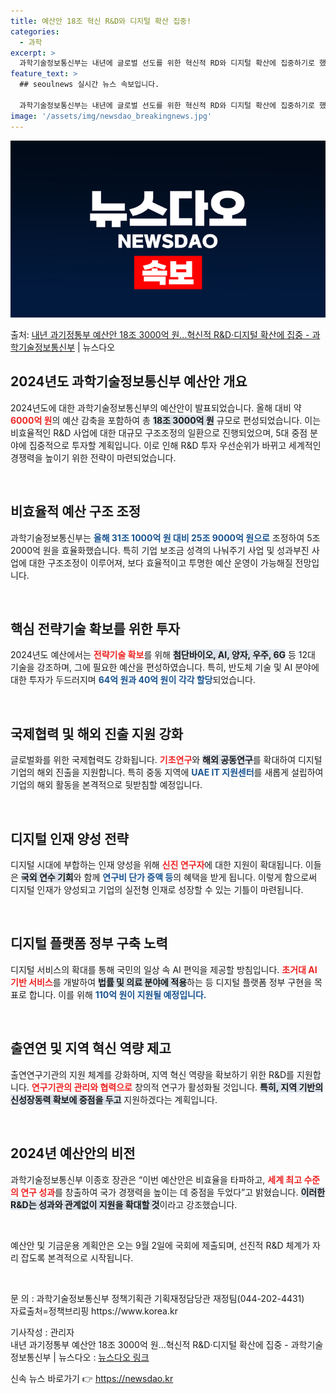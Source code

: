 ```yaml
---
title: 예산안 18조 혁신 R&D와 디지털 확산 집중!
categories:
  - 과학
excerpt: >
  과학기술정보통신부는 내년에 글로벌 선도를 위한 혁신적 RD와 디지털 확산에 집중하기로 했다. 이에 세계 초일…
feature_text: >
  ## seoulnews 실시간 뉴스 속보입니다.

  과학기술정보통신부는 내년에 글로벌 선도를 위한 혁신적 RD와 디지털 확산에 집중하기로 했다. 이에 세계 초일…
image: '/assets/img/newsdao_breakingnews.jpg'
---
```


![뉴스다오 속보](/assets/img/newsdao_breakingnews.jpg)

<p>출처: <a href="https://newsdao.kr/1759" rel="dofollow">내년 과기정통부 예산안 18조 3000억 원…혁신적 R&D·디지털 확산에 집중 - 과학기술정보통신부</a> | 뉴스다오</p>

<h2 data-ke-size="size26">2024년도 과학기술정보통신부 예산안 개요</h2>
<p data-ke-size="size16">2024년도에 대한 과학기술정보통신부의 예산안이 발표되었습니다. 올해 대비 약 <b><span style="color: #ee2323;">6000억 원</span></b>의 예산 감축을 포함하여 총 <b><span style="background-color: #21538527;">18조 3000억 원</span></b> 규모로 편성되었습니다. 이는 비효율적인 R&D 사업에 대한 대규모 구조조정의 일환으로 진행되었으며, 5대 중점 분야에 집중적으로 투자할 계획입니다. 이로 인해 R&D 투자 우선순위가 바뀌고 세계적인 경쟁력을 높이기 위한 전략이 마련되었습니다.</p>

<p data-ke-size="size16">&nbsp;</p>

<h2 data-ke-size="size26">비효율적 예산 구조 조정</h2>
<p data-ke-size="size16">과학기술정보통신부는 <b><span style="color: #1a5490;">올해 31조 1000억 원 대비 25조 9000억 원으로</span></b> 조정하여 5조 2000억 원을 효율화했습니다. 특히 기업 보조금 성격의 나눠주기 사업 및 성과부진 사업에 대한 구조조정이 이루어져, 보다 효율적이고 투명한 예산 운영이 가능해질 전망입니다.</p>

<p data-ke-size="size16">&nbsp;</p>

<h2 data-ke-size="size26">핵심 전략기술 확보를 위한 투자</h2>
<p data-ke-size="size16">2024년도 예산에서는 <b><span style="color: #ee2323;">전략기술 확보</span></b>를 위해 <b><span style="background-color: #21538527;">첨단바이오, AI, 양자, 우주, 6G</span></b> 등 12대 기술을 강조하며, 그에 필요한 예산을 편성하였습니다. 특히, 반도체 기술 및 AI 분야에 대한 투자가 두드러지며 <b><span style="color: #1a5490;">64억 원과 40억 원이 각각 할당</span></b>되었습니다.</p>

<p data-ke-size="size16">&nbsp;</p>

<h2 data-ke-size="size26">국제협력 및 해외 진출 지원 강화</h2>
<p data-ke-size="size16">글로벌화를 위한 국제협력도 강화됩니다. <b><span style="color: #ee2323;">기초연구</span></b>와 <b><span style="background-color: #21538527;">해외 공동연구</span></b>를 확대하여 디지털 기업의 해외 진출을 지원합니다. 특히 중동 지역에 <b><span style="color: #1a5490;">UAE IT 지원센터</span></b>를 새롭게 설립하여 기업의 해외 활동을 본격적으로 뒷받침할 예정입니다.</p>

<p data-ke-size="size16">&nbsp;</p>

<h2 data-ke-size="size26">디지털 인재 양성 전략</h2>
<p data-ke-size="size16">디지털 시대에 부합하는 인재 양성을 위해 <b><span style="color: #ee2323;">신진 연구자</span></b>에 대한 지원이 확대됩니다. 이들은 <b><span style="background-color: #21538527;">국외 연수 기회</span></b>와 함께 <b><span style="color: #1a5490;">연구비 단가 증액 등</span></b>의 혜택을 받게 됩니다. 이렇게 함으로써 디지털 인재가 양성되고 기업의 실전형 인재로 성장할 수 있는 기틀이 마련됩니다.</p>

<p data-ke-size="size16">&nbsp;</p>

<h2 data-ke-size="size26">디지털 플랫폼 정부 구축 노력</h2>
<p data-ke-size="size16">디지털 서비스의 확대를 통해 국민의 일상 속 AI 편익을 제공할 방침입니다. <b><span style="color: #ee2323;">초거대 AI 기반 서비스</span></b>를 개발하여 <b><span style="background-color: #21538527;">법률 및 의료 분야에 적용</span></b>하는 등 디지털 플랫폼 정부 구현을 목표로 합니다. 이를 위해 <b><span style="color: #1a5490;">110억 원이 지원될 예정입니다.</span></b></p>

<p data-ke-size="size16">&nbsp;</p>

<h2 data-ke-size="size26">출연연 및 지역 혁신 역량 제고</h2>
<p data-ke-size="size16">출연연구기관의 지원 체계를 강화하며, 지역 혁신 역량을 확보하기 위한 R&D를 지원합니다. <b><span style="color: #ee2323;">연구기관의 관리와 협력으로</span></b> 창의적 연구가 활성화될 것입니다. <b><span style="background-color: #21538527;">특히, 지역 기반의 신성장동력 확보에 중점을 두고</span></b> 지원하겠다는 계획입니다.</p>

<p data-ke-size="size16">&nbsp;</p>

<h2 data-ke-size="size26">2024년 예산안의 비전</h2>
<p data-ke-size="size16">과학기술정보통신부 이종호 장관은 “이번 예산안은 비효율을 타파하고, <b><span style="color: #ee2323;">세계 최고 수준의 연구 성과</span></b>를 창출하여 국가 경쟁력을 높이는 데 중점을 두었다”고 밝혔습니다. <b><span style="background-color: #21538527;">이러한 R&D는 성과와 관계없이 지원을 확대할 것</span></b>이라고 강조했습니다. </p>

<p data-ke-size="size16">&nbsp;</p>

<p data-ke-size="size16">예산안 및 기금운용 계획안은 오는 9월 2일에 국회에 제출되며, 선진적 R&D 체계가 자리 잡도록 본격적으로 시작됩니다.</p>

<p data-ke-size="size16">&nbsp;</p>

<p data-ke-size="size16">문 의 : 과학기술정보통신부 정책기획관 기획재정담당관 재정팀(044-202-4431)<br>자료출처=정책브리핑 https://www.korea.kr</p>

<p data-ke-size="size16">기사작성 : 관리자<br>내년 과기정통부 예산안 18조 3000억 원…혁신적 R&D·디지털 확산에 집중 - 과학기술정보통신부 | 뉴스다오 : <a href="https://newsdao.kr/1759" target="_blank" rel="noopener noreferrer">뉴스다오 링크</a></p> 

신속 뉴스 바로가기 👉 <a href="https://newsdao.kr" rel="dofollow">https://newsdao.kr</a>



